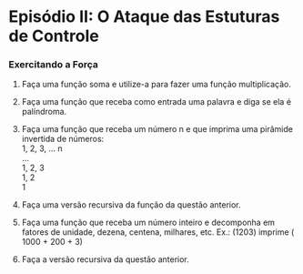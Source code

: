Episódio II: O Ataque das Estuturas de Controle
==========

### Exercitando a Força

1. Faça uma função soma e utilize-a para fazer uma função multiplicação.
2. Faça uma função que receba como entrada uma palavra e diga se ela é
palíndroma.
3. Faça uma função que receba um número n e que imprima uma pirâmide invertida
de números:  
1, 2, 3, ... n  
...  
1, 2, 3  
1, 2  
1  

4. Faça uma versão recursiva da função da questão anterior.
5. Faça uma função que receba um número inteiro e decomponha em fatores de
unidade, dezena, centena, milhares, etc. Ex.: (1203) imprime ( 1000 + 200 + 3)
6. Faça a versão recursiva da questão anterior.